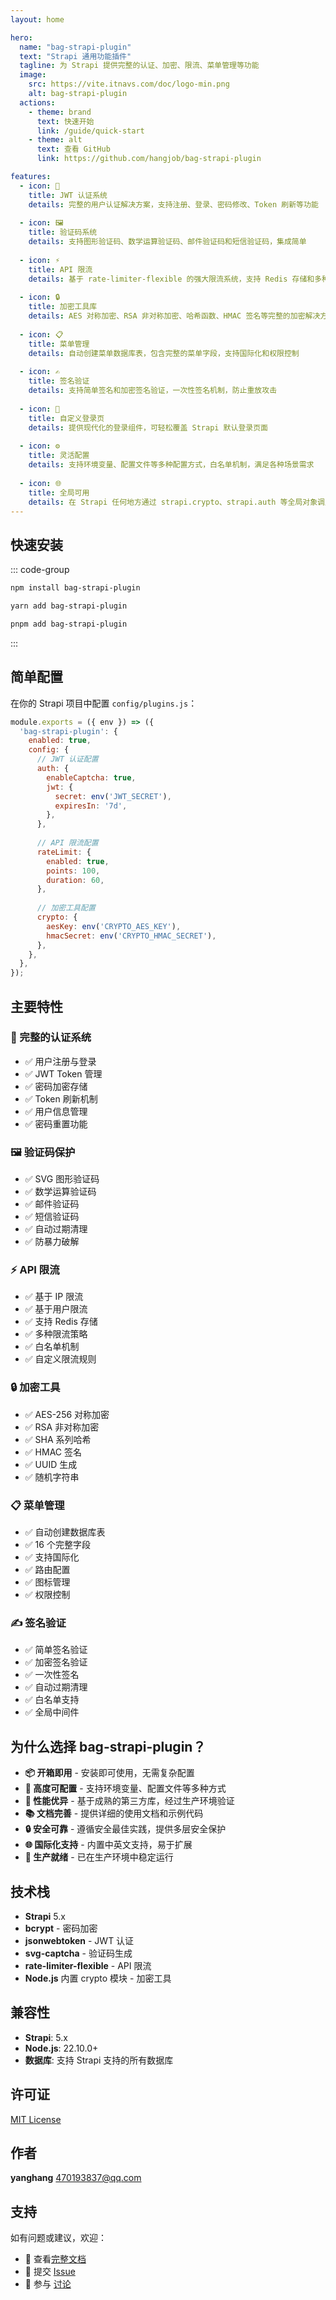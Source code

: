 ```yaml
---
layout: home

hero:
  name: "bag-strapi-plugin"
  text: "Strapi 通用功能插件"
  tagline: 为 Strapi 提供完整的认证、加密、限流、菜单管理等功能
  image:
    src: https://vite.itnavs.com/doc/logo-min.png
    alt: bag-strapi-plugin
  actions:
    - theme: brand
      text: 快速开始
      link: /guide/quick-start
    - theme: alt
      text: 查看 GitHub
      link: https://github.com/hangjob/bag-strapi-plugin

features:
  - icon: 🔐
    title: JWT 认证系统
    details: 完整的用户认证解决方案，支持注册、登录、密码修改、Token 刷新等功能
  
  - icon: 🖼️
    title: 验证码系统
    details: 支持图形验证码、数学运算验证码、邮件验证码和短信验证码，集成简单
  
  - icon: ⚡
    title: API 限流
    details: 基于 rate-limiter-flexible 的强大限流系统，支持 Redis 存储和多种限流策略
  
  - icon: 🔒
    title: 加密工具库
    details: AES 对称加密、RSA 非对称加密、哈希函数、HMAC 签名等完整的加密解决方案
  
  - icon: 📋
    title: 菜单管理
    details: 自动创建菜单数据库表，包含完整的菜单字段，支持国际化和权限控制
  
  - icon: ✍️
    title: 签名验证
    details: 支持简单签名和加密签名验证，一次性签名机制，防止重放攻击
  
  - icon: 🎨
    title: 自定义登录页
    details: 提供现代化的登录组件，可轻松覆盖 Strapi 默认登录页面
  
  - icon: ⚙️
    title: 灵活配置
    details: 支持环境变量、配置文件等多种配置方式，白名单机制，满足各种场景需求
  
  - icon: 🌐
    title: 全局可用
    details: 在 Strapi 任何地方通过 strapi.crypto、strapi.auth 等全局对象调用插件功能
---
```


## 快速安装

::: code-group

```bash [npm]
npm install bag-strapi-plugin
```

```bash [yarn]
yarn add bag-strapi-plugin
```

```bash [pnpm]
pnpm add bag-strapi-plugin
```

:::

## 简单配置

在你的 Strapi 项目中配置 `config/plugins.js`：

```javascript
module.exports = ({ env }) => ({
  'bag-strapi-plugin': {
    enabled: true,
    config: {
      // JWT 认证配置
      auth: {
        enableCaptcha: true,
        jwt: {
          secret: env('JWT_SECRET'),
          expiresIn: '7d',
        },
      },
      
      // API 限流配置
      rateLimit: {
        enabled: true,
        points: 100,
        duration: 60,
      },
      
      // 加密工具配置
      crypto: {
        aesKey: env('CRYPTO_AES_KEY'),
        hmacSecret: env('CRYPTO_HMAC_SECRET'),
      },
    },
  },
});
```

## 主要特性

### 🔐 完整的认证系统

- ✅ 用户注册与登录
- ✅ JWT Token 管理
- ✅ 密码加密存储
- ✅ Token 刷新机制
- ✅ 用户信息管理
- ✅ 密码重置功能

### 🖼️ 验证码保护

- ✅ SVG 图形验证码
- ✅ 数学运算验证码
- ✅ 邮件验证码
- ✅ 短信验证码
- ✅ 自动过期清理
- ✅ 防暴力破解

### ⚡ API 限流

- ✅ 基于 IP 限流
- ✅ 基于用户限流
- ✅ 支持 Redis 存储
- ✅ 多种限流策略
- ✅ 白名单机制
- ✅ 自定义限流规则

### 🔒 加密工具

- ✅ AES-256 对称加密
- ✅ RSA 非对称加密
- ✅ SHA 系列哈希
- ✅ HMAC 签名
- ✅ UUID 生成
- ✅ 随机字符串

### 📋 菜单管理

- ✅ 自动创建数据库表
- ✅ 16 个完整字段
- ✅ 支持国际化
- ✅ 路由配置
- ✅ 图标管理
- ✅ 权限控制

### ✍️ 签名验证

- ✅ 简单签名验证
- ✅ 加密签名验证
- ✅ 一次性签名
- ✅ 自动过期清理
- ✅ 白名单支持
- ✅ 全局中间件

## 为什么选择 bag-strapi-plugin？

- **📦 开箱即用** - 安装即可使用，无需复杂配置
- **🔧 高度可配置** - 支持环境变量、配置文件等多种方式
- **🚀 性能优异** - 基于成熟的第三方库，经过生产环境验证
- **📚 文档完善** - 提供详细的使用文档和示例代码
- **🔒 安全可靠** - 遵循安全最佳实践，提供多层安全保护
- **🌐 国际化支持** - 内置中英文支持，易于扩展
- **💪 生产就绪** - 已在生产环境中稳定运行

## 技术栈

- **Strapi** 5.x
- **bcrypt** - 密码加密
- **jsonwebtoken** - JWT 认证
- **svg-captcha** - 验证码生成
- **rate-limiter-flexible** - API 限流
- **Node.js** 内置 crypto 模块 - 加密工具

## 兼容性

- **Strapi**: 5.x
- **Node.js**: 22.10.0+
- **数据库**: 支持 Strapi 支持的所有数据库

## 许可证

[MIT License](https://github.com/hangjob/bag-strapi-plugin/blob/main/LICENSE)

## 作者

**yanghang** <470193837@qq.com>

## 支持

如有问题或建议，欢迎：

- 📖 查看[完整文档](/guide/introduction)
- 🐛 提交 [Issue](https://github.com/hangjob/bag-strapi-plugin/issues)
- 💬 参与 [讨论](https://github.com/hangjob/bag-strapi-plugin/discussions)
